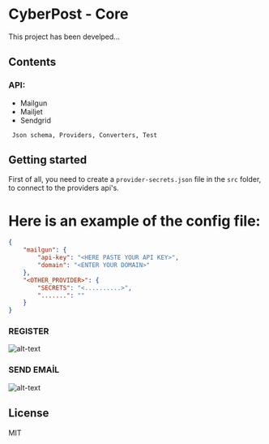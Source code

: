 CyberPost - Core
==================================

This project has been develped...  

Contents
--------
 ### API:
- Mailgun
- Mailjet
- Sendgrid
```
 Json schema, Providers, Converters, Test
```
## Getting started

First of all, you need to create a `provider-secrets.json` file in the `src` folder, to connect to the providers api's.

Here is an example of the config file:
==================================
```json
{
    "mailgun": {
        "api-key": "<HERE PASTE YOUR API KEY>",
        "domain": "<ENTER YOUR DOMAIN>"
    },
    "<OTHER_PROVIDER>": {
        "SECRETS": "<..........>",
        ".......": ""
    }
}
```
 ### REGISTER
 ![alt-text](https://media.giphy.com/media/2UCvcmhw38tsHBzQJr/giphy.webp#4-grid1)

 ### SEND EMAİL
 ![alt-text](https://media.giphy.com/media/65L9B5HQ3cTCS4nvE2/giphy.webp#0-grid1)

License
-------

MIT

